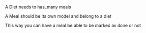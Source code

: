 

A Diet needs to has_many meals

A Meal should be its own model and belong to a diet 

This way you can have a meal be able to be marked as done or not